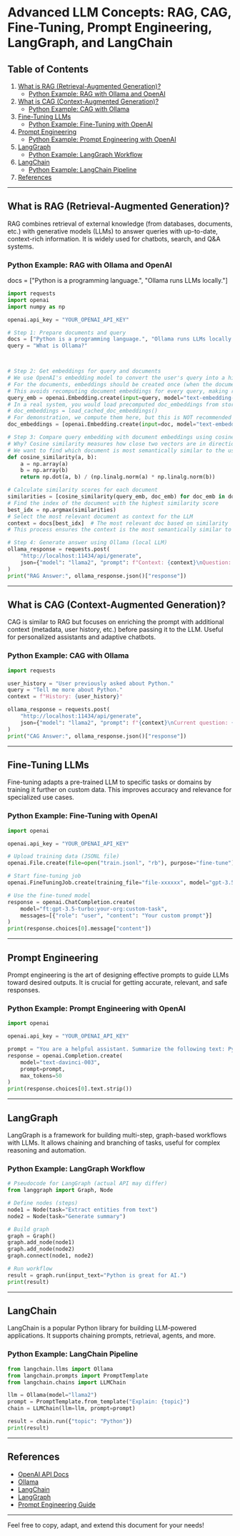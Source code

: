# Advanced LLM Concepts: RAG, CAG, Fine-Tuning, Prompt Engineering, LangGraph, and LangChain

## Table of Contents
1. [What is RAG (Retrieval-Augmented Generation)?](#what-is-rag-retrieval-augmented-generation)
    - [Python Example: RAG with Ollama and OpenAI](#python-example-rag-with-ollama-and-openai)
2. [What is CAG (Context-Augmented Generation)?](#what-is-cag-context-augmented-generation)
    - [Python Example: CAG with Ollama](#python-example-cag-with-ollama)
3. [Fine-Tuning LLMs](#fine-tuning-llms)
    - [Python Example: Fine-Tuning with OpenAI](#python-example-fine-tuning-with-openai)
4. [Prompt Engineering](#prompt-engineering)
    - [Python Example: Prompt Engineering with OpenAI](#python-example-prompt-engineering-with-openai)
5. [LangGraph](#langgraph)
    - [Python Example: LangGraph Workflow](#python-example-langgraph-workflow)
6. [LangChain](#langchain)
    - [Python Example: LangChain Pipeline](#python-example-langchain-pipeline)
7. [References](#references)

---

## What is RAG (Retrieval-Augmented Generation)?
RAG combines retrieval of external knowledge (from databases, documents, etc.) with generative models (LLMs) to answer queries with up-to-date, context-rich information. It is widely used for chatbots, search, and Q&A systems.

### Python Example: RAG with Ollama and OpenAI
docs = ["Python is a programming language.", "Ollama runs LLMs locally."]
```python
import requests
import openai
import numpy as np

openai.api_key = "YOUR_OPENAI_API_KEY"

# Step 1: Prepare documents and query
docs = ["Python is a programming language.", "Ollama runs LLMs locally."]
query = "What is Ollama?"



# Step 2: Get embeddings for query and documents
# We use OpenAI's embedding model to convert the user's query into a high-dimensional vector.
# For the documents, embeddings should be created once (when the documents are added to your system) and cached/stored for reuse.
# This avoids recomputing document embeddings for every query, making retrieval fast and efficient.
query_emb = openai.Embedding.create(input=query, model="text-embedding-ada-002")['data'][0]['embedding']
# In a real system, you would load precomputed doc_embeddings from storage:
# doc_embeddings = load_cached_doc_embeddings()
# For demonstration, we compute them here, but this is NOT recommended for production:
doc_embeddings = [openai.Embedding.create(input=doc, model="text-embedding-ada-002")['data'][0]['embedding'] for doc in docs]

# Step 3: Compare query embedding with document embeddings using cosine similarity
# Why? Cosine similarity measures how close two vectors are in direction, which reflects how similar their meanings are.
# We want to find which document is most semantically similar to the user's query.
def cosine_similarity(a, b):
    a = np.array(a)
    b = np.array(b)
    return np.dot(a, b) / (np.linalg.norm(a) * np.linalg.norm(b))

# Calculate similarity scores for each document
similarities = [cosine_similarity(query_emb, doc_emb) for doc_emb in doc_embeddings]
# Find the index of the document with the highest similarity score
best_idx = np.argmax(similarities)
# Select the most relevant document as context for the LLM
context = docs[best_idx]  # The most relevant doc based on similarity
# This process ensures the context is the most semantically similar to the query, improving the LLM's answer quality.

# Step 4: Generate answer using Ollama (local LLM)
ollama_response = requests.post(
    "http://localhost:11434/api/generate",
    json={"model": "llama2", "prompt": f"Context: {context}\nQuestion: {query}"}
)
print("RAG Answer:", ollama_response.json()["response"])
```

---

## What is CAG (Context-Augmented Generation)?
CAG is similar to RAG but focuses on enriching the prompt with additional context (metadata, user history, etc.) before passing it to the LLM. Useful for personalized assistants and adaptive chatbots.

### Python Example: CAG with Ollama
```python
import requests

user_history = "User previously asked about Python."
query = "Tell me more about Python."
context = f"History: {user_history}"

ollama_response = requests.post(
    "http://localhost:11434/api/generate",
    json={"model": "llama2", "prompt": f"{context}\nCurrent question: {query}"}
)
print("CAG Answer:", ollama_response.json()["response"])
```

---

## Fine-Tuning LLMs
Fine-tuning adapts a pre-trained LLM to specific tasks or domains by training it further on custom data. This improves accuracy and relevance for specialized use cases.

### Python Example: Fine-Tuning with OpenAI
```python
import openai

openai.api_key = "YOUR_OPENAI_API_KEY"

# Upload training data (JSONL file)
openai.File.create(file=open("train.jsonl", "rb"), purpose="fine-tune")

# Start fine-tuning job
openai.FineTuningJob.create(training_file="file-xxxxxx", model="gpt-3.5-turbo")

# Use the fine-tuned model
response = openai.ChatCompletion.create(
    model="ft:gpt-3.5-turbo:your-org:custom-task",
    messages=[{"role": "user", "content": "Your custom prompt"}]
)
print(response.choices[0].message["content"])
```

---

## Prompt Engineering
Prompt engineering is the art of designing effective prompts to guide LLMs toward desired outputs. It is crucial for getting accurate, relevant, and safe responses.

### Python Example: Prompt Engineering with OpenAI
```python
import openai

openai.api_key = "YOUR_OPENAI_API_KEY"

prompt = "You are a helpful assistant. Summarize the following text: Python is a popular language."
response = openai.Completion.create(
    model="text-davinci-003",
    prompt=prompt,
    max_tokens=50
)
print(response.choices[0].text.strip())
```

---

## LangGraph
LangGraph is a framework for building multi-step, graph-based workflows with LLMs. It allows chaining and branching of tasks, useful for complex reasoning and automation.

### Python Example: LangGraph Workflow
```python
# Pseudocode for LangGraph (actual API may differ)
from langgraph import Graph, Node

# Define nodes (steps)
node1 = Node(task="Extract entities from text")
node2 = Node(task="Generate summary")

# Build graph
graph = Graph()
graph.add_node(node1)
graph.add_node(node2)
graph.connect(node1, node2)

# Run workflow
result = graph.run(input_text="Python is great for AI.")
print(result)
```

---

## LangChain
LangChain is a popular Python library for building LLM-powered applications. It supports chaining prompts, retrieval, agents, and more.

### Python Example: LangChain Pipeline
```python
from langchain.llms import Ollama
from langchain.prompts import PromptTemplate
from langchain.chains import LLMChain

llm = Ollama(model="llama2")
prompt = PromptTemplate.from_template("Explain: {topic}")
chain = LLMChain(llm=llm, prompt=prompt)

result = chain.run({"topic": "Python"})
print(result)
```

---

## References
- [OpenAI API Docs](https://platform.openai.com/docs)
- [Ollama](https://ollama.com/)
- [LangChain](https://python.langchain.com/)
- [LangGraph](https://langgraph.com/)
- [Prompt Engineering Guide](https://www.promptingguide.ai/)

---

Feel free to copy, adapt, and extend this document for your needs!
